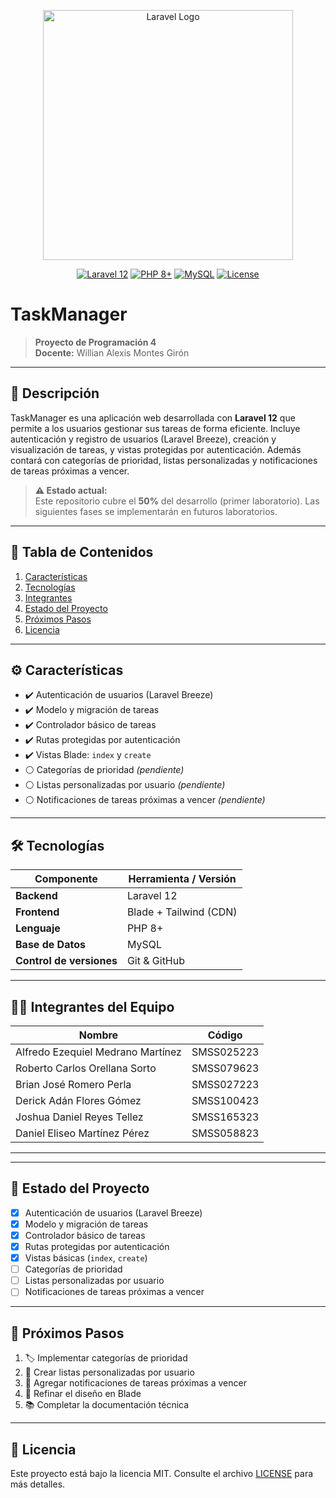 <p align="center"><a href="https://laravel.com" target="_blank"><img src="https://raw.githubusercontent.com/laravel/art/master/logo-lockup/5%20SVG/2%20CMYK/1%20Full%20Color/laravel-logolockup-cmyk-red.svg" width="400" alt="Laravel Logo"></a></p>

<p align="center">
  <a href="https://laravel.com"><img src="https://img.shields.io/badge/Laravel-12-red?logo=laravel" alt="Laravel 12"></a>
  <a href="https://www.php.net"><img src="https://img.shields.io/badge/PHP-8%2B-blue?logo=php" alt="PHP 8+"></a>
  <a href="https://www.mysql.com"><img src="https://img.shields.io/badge/MySQL-8.0-blue?logo=mysql" alt="MySQL"></a>
  <a href="#licencia"><img src="https://img.shields.io/badge/License-MIT-green" alt="License"></a>
</p>

# TaskManager

> **Proyecto de Programación 4**  
> **Docente:** Willian Alexis Montes Girón

---

## 📖 Descripción  
TaskManager es una aplicación web desarrollada con **Laravel 12** que permite a los usuarios gestionar sus tareas de forma eficiente. Incluye autenticación y registro de usuarios (Laravel Breeze), creación y visualización de tareas, y vistas protegidas por autenticación. Además contará con categorías de prioridad, listas personalizadas y notificaciones de tareas próximas a vencer.

> **⚠️ Estado actual:**  
> Este repositorio cubre el **50%** del desarrollo (primer laboratorio). Las siguientes fases se implementarán en futuros laboratorios.

---

## 📑 Tabla de Contenidos  
1. [Características](#-características)  
2. [Tecnologías](#-tecnologías)  
3. [Integrantes](#-integrantes-del-equipo)  
4. [Estado del Proyecto](#-estado-del-proyecto)  
5. [Próximos Pasos](#-próximos-pasos)  
6. [Licencia](#-licencia)  

---

## ⚙️ Características  
- ✔️ Autenticación de usuarios (Laravel Breeze)  
- ✔️ Modelo y migración de tareas  
- ✔️ Controlador básico de tareas  
- ✔️ Rutas protegidas por autenticación  
- ✔️ Vistas Blade: `index` y `create`  
- ⚪ Categorías de prioridad _(pendiente)_  
- ⚪ Listas personalizadas por usuario _(pendiente)_  
- ⚪ Notificaciones de tareas próximas a vencer _(pendiente)_  

---

## 🛠️ Tecnologías  
| Componente            | Herramienta / Versión   |
| --------------------- | ----------------------- |
| **Backend**           | Laravel 12              |
| **Frontend**          | Blade + Tailwind  (CDN) |
| **Lenguaje**          | PHP 8+                  |
| **Base de Datos**     | MySQL                   |
| **Control de versiones** | Git & GitHub        |

---

## 👨‍💻 Integrantes del Equipo

| Nombre                                    | Código      |
| ----------------------------------------- | ----------- |
| Alfredo Ezequiel Medrano Martínez         | SMSS025223  |
| Roberto Carlos Orellana Sorto             | SMSS079623  |
| Brian José Romero Perla                   | SMSS027223  |
| Derick Adán Flores Gómez                  | SMSS100423  |
| Joshua Daniel Reyes Tellez                | SMSS165323  |
| Daniel Eliseo Martínez Pérez              | SMSS058823  |

---

---

## 📌 Estado del Proyecto  
- [x] Autenticación de usuarios (Laravel Breeze)  
- [x] Modelo y migración de tareas  
- [x] Controlador básico de tareas  
- [x] Rutas protegidas por autenticación  
- [x] Vistas básicas (`index`, `create`)  
- [ ] Categorías de prioridad  
- [ ] Listas personalizadas por usuario  
- [ ] Notificaciones de tareas próximas a vencer  

---

## 🚧 Próximos Pasos  
1. 🏷️ Implementar categorías de prioridad  
2. 📑 Crear listas personalizadas por usuario  
3. 🔔 Agregar notificaciones de tareas próximas a vencer  
4. 🎨 Refinar el diseño en Blade  
5. 📚 Completar la documentación técnica  

---

## 📜 Licencia  
Este proyecto está bajo la licencia MIT. Consulte el archivo [LICENSE](LICENSE) para más detalles.
